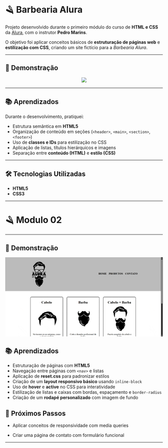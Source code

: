 # 🪒 Barbearia Alura  

Projeto desenvolvido durante o primeiro módulo do curso de **HTML e CSS** da [Alura](https://www.alura.com.br), com o instrutor **Pedro Marins**.  

O objetivo foi aplicar conceitos básicos de **estruturação de páginas web** e **estilização com CSS**, criando um site fictício para a *Barbearia Alura*.  

---

## 📸 Demonstração  

<p align="center">
  <img src="./video/demonstrativo.gif" width="600"/>
</p>

---

## 📚 Aprendizados  

Durante o desenvolvimento, pratiquei:  

- Estrutura semântica em **HTML5**  
- Organização de conteúdo em seções (`<header>`, `<main>`, `<section>`, `<footer>`)  
- Uso de **classes e IDs** para estilização no CSS  
- Aplicação de listas, títulos hierárquicos e imagens  
- Separação entre **conteúdo (HTML)** e **estilo (CSS)**  

---

## 🛠️ Tecnologias Utilizadas  

- **HTML5**  
- **CSS3**  

---

# 🪒 Modulo 02

---

## 📸 Demonstração  

<p align="center">
  <img src="./video/demonstrativo2.gif" width="600"/>
</p>

## 📚 Aprendizados  

- Estruturação de páginas com **HTML5**  
- Navegação entre páginas com `<nav>` e listas  
- Aplicação de **reset.css** para padronizar estilos  
- Criação de um **layout responsivo básico** usando `inline-block`  
- Uso de **hover** e **active** no CSS para interatividade  
- Estilização de listas e caixas com bordas, espaçamento e `border-radius`  
- Criação de um **rodapé personalizado** com imagem de fundo  

## 📌 Próximos Passos

- Aplicar conceitos de responsividade com media queries

- Criar uma página de contato com formulário funcional

---
